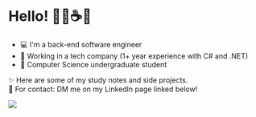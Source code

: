 # Hello! 👋🌸☕️🌿

- 💻 I'm a back-end software engineer
- 💼 Working in a tech company (1+ year experience with C# and .NET)
- 🧐 Computer Science undergraduate student
  
✨ Here are some of my study notes and side projects.  
📩 For contact: DM me on my LinkedIn page linked below!  
<div style="display: inline_block">
<a href="https://www.linkedin.com/in/lorenlimamartins/"><img src="https://img.shields.io/badge/LinkedIn-0077B5?style=for-the-badge&logo=linkedin&logoColor=white"></a>
</div><br>
